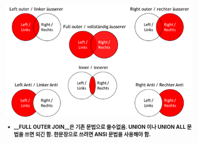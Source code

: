 
![join 종류](../images/join.png)


* **__FULL OUTER JOIN__은 기존 문법으로 쓸수없음. UNION 이나 UNION ALL 문법을 쓰면 되긴 함. 한문장으로 쓰려면 ANSI 문법을 사용해야 함.**
